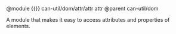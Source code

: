 @module {{}} can-util/dom/attr/attr attr
@parent can-util/dom

A module that makes it easy to access attributes and properties of elements.
